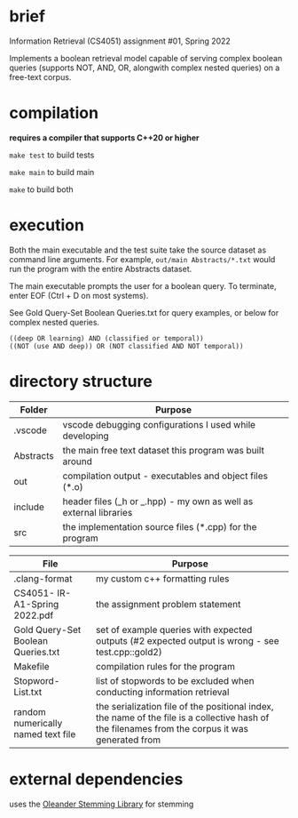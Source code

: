 # brief

Information Retrieval (CS4051) assignment #01, Spring 2022

Implements a boolean retrieval model capable of serving complex boolean queries (supports NOT, AND, OR, alongwith complex nested queries) on a free-text corpus.

# compilation

**requires a compiler that supports C++20 or higher**

`make test` to build tests

`make main` to build main

`make` to build both

# execution

Both the main executable and the test suite take the source dataset as command line arguments.
For example, `out/main Abstracts/*.txt` would run the program with the entire Abstracts dataset.

The main executable prompts the user for a boolean query. To terminate, enter EOF (Ctrl + D on most systems).

See Gold Query-Set Boolean Queries.txt for query examples, or below for complex nested queries.

```
((deep OR learning) AND (classified or temporal))
((NOT (use AND deep)) OR (NOT classified AND NOT temporal))
```

# directory structure

| Folder    | Purpose                                                           |
| --------- | ----------------------------------------------------------------- |
| .vscode   | vscode debugging configurations I used while developing           |
| Abstracts | the main free text dataset this program was built around          |
| out       | compilation output - executables and object files (\*.o)          |
| include   | header files (_h or _.hpp) - my own as well as external libraries |
| src       | the implementation source files (\*.cpp) for the program          |

| File                               | Purpose                                                                                                                                          |
| ---------------------------------- | ------------------------------------------------------------------------------------------------------------------------------------------------ |
| .clang-format                      | my custom c++ formatting rules                                                                                                                   |
| CS4051- IR-A1-Spring 2022.pdf      | the assignment problem statement                                                                                                                 |
| Gold Query-Set Boolean Queries.txt | set of example queries with expected outputs (#2 expected output is wrong - see test.cpp::gold2)                                                 |
| Makefile                           | compilation rules for the program                                                                                                                |
| Stopword-List.txt                  | list of stopwords to be excluded when conducting information retrieval                                                                           |
| random numerically named text file | the serialization file of the positional index, the name of the file is a collective hash of the filenames from the corpus it was generated from |

# external dependencies

uses the [Oleander Stemming Library](https://github.com/OleanderSoftware/OleanderStemmingLibrary) for stemming
